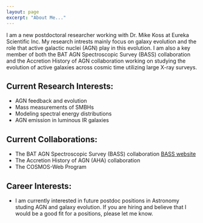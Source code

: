 ```yaml
---
layout: page
excerpt: "About Me..."
---
```


I am a new postdoctoral researcher working with Dr. Mike Koss at Eureka Scientific Inc. My research intrests mainly focus on galaxy evolution and the role that active galactic nuclei (AGN) play in this evolution. I am also a key member of both the BAT AGN Spectroscopic Survey (BASS) collaboration and the Accretion History of AGN collaboration working on studying the evolution of active galaxies across cosmic time utilizing large X-ray surveys. 

## Current Research Interests:
- AGN feedback and evolution
- Mass measurements of SMBHs
- Modeling spectral energy distributions
- AGN emission in luminous IR galaxies

## Current Collaborations:
- The BAT AGN Spectroscopic Survey (BASS) collaboration [BASS website](https://www.bass-survey.com/)
- The Accretion History of AGN (AHA) collaboration
- The COSMOS-Web Program

## Career Interests:
- I am currently interested in future postdoc positions in Astronomy studing AGN and galaxy evolution. If you are hiring and believe that I would be a good fit for a positions, please let me know. 

